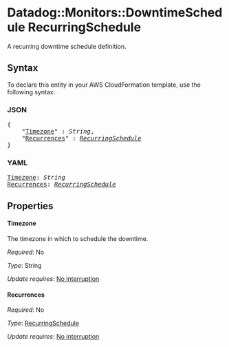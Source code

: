 # Datadog::Monitors::DowntimeSchedule RecurringSchedule

A recurring downtime schedule definition.

## Syntax

To declare this entity in your AWS CloudFormation template, use the following syntax:

### JSON

<pre>
{
    "<a href="#timezone" title="Timezone">Timezone</a>" : <i>String</i>,
    "<a href="#recurrences" title="Recurrences">Recurrences</a>" : <i><a href="recurringschedule.md">RecurringSchedule</a></i>
}
</pre>

### YAML

<pre>
<a href="#timezone" title="Timezone">Timezone</a>: <i>String</i>
<a href="#recurrences" title="Recurrences">Recurrences</a>: <i><a href="recurringschedule.md">RecurringSchedule</a></i>
</pre>

## Properties

#### Timezone

The timezone in which to schedule the downtime.

_Required_: No

_Type_: String

_Update requires_: [No interruption](https://docs.aws.amazon.com/AWSCloudFormation/latest/UserGuide/using-cfn-updating-stacks-update-behaviors.html#update-no-interrupt)

#### Recurrences

_Required_: No

_Type_: <a href="recurringschedule.md">RecurringSchedule</a>

_Update requires_: [No interruption](https://docs.aws.amazon.com/AWSCloudFormation/latest/UserGuide/using-cfn-updating-stacks-update-behaviors.html#update-no-interrupt)

